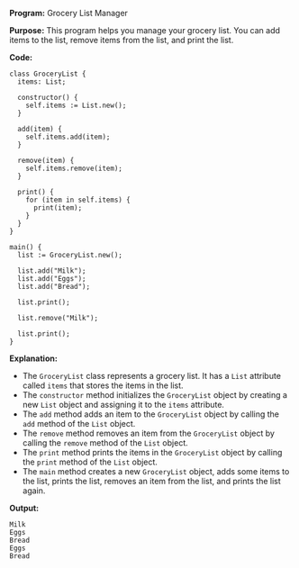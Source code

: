 **Program:** Grocery List Manager

**Purpose:** This program helps you manage your grocery list. You can add items to the list, remove items from the list, and print the list.

**Code:**

```cool
class GroceryList {
  items: List;

  constructor() {
    self.items := List.new();
  }

  add(item) {
    self.items.add(item);
  }

  remove(item) {
    self.items.remove(item);
  }

  print() {
    for (item in self.items) {
      print(item);
    }
  }
}

main() {
  list := GroceryList.new();

  list.add("Milk");
  list.add("Eggs");
  list.add("Bread");

  list.print();

  list.remove("Milk");

  list.print();
}
```

**Explanation:**

* The `GroceryList` class represents a grocery list. It has a `List` attribute called `items` that stores the items in the list.
* The `constructor` method initializes the `GroceryList` object by creating a new `List` object and assigning it to the `items` attribute.
* The `add` method adds an item to the `GroceryList` object by calling the `add` method of the `List` object.
* The `remove` method removes an item from the `GroceryList` object by calling the `remove` method of the `List` object.
* The `print` method prints the items in the `GroceryList` object by calling the `print` method of the `List` object.
* The `main` method creates a new `GroceryList` object, adds some items to the list, prints the list, removes an item from the list, and prints the list again.

**Output:**

```
Milk
Eggs
Bread
Eggs
Bread
```
